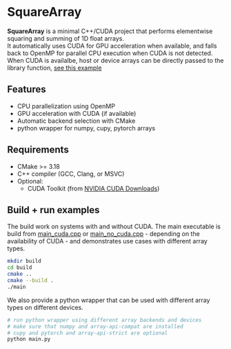 # SquareArray

**SquareArray** is a minimal C++/CUDA project that performs elementwise squaring and summing of 1D float arrays.  
It automatically uses CUDA for GPU acceleration when available, and falls back to OpenMP for parallel CPU execution when CUDA is not detected.  
When CUDA is availalbe, host or device arrays can be directly passed to the library function, [see this example](main_cuda.cpp#L40)

## Features

- CPU parallelization using OpenMP
- GPU acceleration with CUDA (if available)
- Automatic backend selection with CMake
- python wrapper for numpy, cupy, pytorch arrays

## Requirements

- CMake >= 3.18
- C++ compiler (GCC, Clang, or MSVC)
- Optional:
  - CUDA Toolkit (from [NVIDIA CUDA Downloads](https://developer.nvidia.com/cuda-downloads))

## Build + run examples

The build work on systems with and without CUDA.
The main executable is build from [main_cuda.cpp](main_cuda.cpp) or [main_no_cuda.cpp](main_no_cuda.cpp) - depending on the availability of CUDA - and demonstrates use cases with different array types.

```bash
mkdir build
cd build
cmake ..
cmake --build .
./main
```

We also provide a python wrapper that can be used with different array types on different devices.

```bash
# run python wrapper using different array backends and devices
# make sure that numpy and array-api-compat are installed
# cupy and pytorch and array-api-strict are optional
python main.py
```

